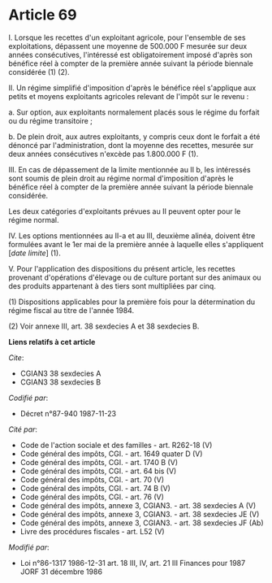 # Article 69

I. Lorsque les recettes d'un exploitant agricole, pour l'ensemble de ses exploitations, dépassent une moyenne de 500.000 F
mesurée sur deux années consécutives, l'intéressé est obligatoirement imposé d'après son bénéfice réel à compter de la
première année suivant la période biennale considérée (1) (2).

II. Un régime simplifié d'imposition d'après le bénéfice réel s'applique aux petits et moyens exploitants agricoles relevant
de l'impôt sur le revenu :

a. Sur option, aux exploitants normalement placés sous le régime du forfait ou du régime transitoire ;

b. De plein droit, aux autres exploitants, y compris ceux dont le forfait a été dénoncé par l'administration, dont la moyenne
des recettes, mesurée sur deux années consécutives n'excède pas 1.800.000 F (1).

III. En cas de dépassement de la limite mentionnée au II b, les intéressés sont soumis de plein droit au régime normal
d'imposition d'après le bénéfice réel à compter de la première année suivant la période biennale considérée.

Les deux catégories d'exploitants prévues au II peuvent opter pour le régime normal.

IV. Les options mentionnées au II-a et au III, deuxième alinéa, doivent être formulées avant le 1er mai de la première année
à laquelle elles s'appliquent [*date limite*] (1).

V. Pour l'application des dispositions du présent article, les recettes provenant d'opérations d'élevage ou de culture
portant sur des animaux ou des produits appartenant à des tiers sont multipliées par cinq.

(1) Dispositions applicables pour la première fois pour la détermination du régime fiscal au titre de l'année 1984.

(2) Voir annexe III, art. 38 sexdecies A et 38 sexdecies B.

**Liens relatifs à cet article**

_Cite_:

  - CGIAN3 38 sexdecies A
  - CGIAN3 38 sexdecies B

_Codifié par_:

  - Décret n°87-940 1987-11-23

_Cité par_:

  - Code de l'action sociale et des familles - art. R262-18 (V)
  - Code général des impôts, CGI. - art. 1649 quater D (V)
  - Code général des impôts, CGI. - art. 1740 B (V)
  - Code général des impôts, CGI. - art. 64 bis (V)
  - Code général des impôts, CGI. - art. 70 (V)
  - Code général des impôts, CGI. - art. 74 B (V)
  - Code général des impôts, CGI. - art. 76 (V)
  - Code général des impôts, annexe 3, CGIAN3. - art. 38 sexdecies A (V)
  - Code général des impôts, annexe 3, CGIAN3. - art. 38 sexdecies JE (V)
  - Code général des impôts, annexe 3, CGIAN3. - art. 38 sexdecies JF (Ab)
  - Livre des procédures fiscales - art. L52 (V)

_Modifié par_:

  - Loi n°86-1317 1986-12-31 art. 18 III, IV, art. 21 III Finances pour 1987 JORF 31 décembre 1986

